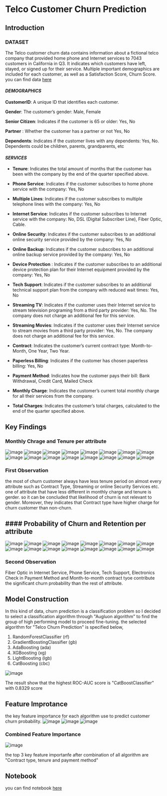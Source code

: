 # Telco Customer Churn Prediction
## Introduction
### DATASET
The Telco customer churn data contains information about a fictional telco company that provided home phone and Internet services to 7043 customers in California in Q3. It indicates which customers have left, stayed, or signed up for their service. Multiple important demographics are included for each customer, as well as a Satisfaction Score, Churn Score. you can find data [here](https://www.kaggle.com/datasets/blastchar/telco-customer-churn)

#### ***DEMOGRAPHICS***



**CustomerID**: A unique ID that identifies each customer.

**Gender**: The customer’s gender: Male, Female

**Senior Citizen**: Indicates if the customer is 65 or older: Yes, No

**Partner** : Whether the customer has a partner or not Yes, No

**Dependents**: Indicates if the customer lives with any dependents: Yes, No. Dependents could be children, parents, grandparents, etc



#### ***SERVICES***

- **Tenure**: Indicates the total amount of months that the customer has been with the company by the end of the quarter specified above.

- **Phone Service**: Indicates if the customer subscribes to home phone service with the company: Yes, No

- **Multiple Lines**: Indicates if the customer subscribes to multiple telephone lines with the company: Yes, No

- **Internet Service**: Indicates if the customer subscribes to Internet service with the company: No, DSL (Digital Subscriber Line), Fiber Optic, Cable.

- **Online Security**: Indicates if the customer subscribes to an additional online security service provided by the company: Yes, No

- **Online Backup**: Indicates if the customer subscribes to an additional online backup service provided by the company: Yes, No

- **Device Protection** : Indicates if the customer subscribes to an additional device protection plan for their Internet equipment provided by the company: Yes, No

- **Tech Support**: Indicates if the customer subscribes to an additional technical support plan from the company with reduced wait times: Yes, No

- **Streaming TV**: Indicates if the customer uses their Internet service to stream television programing from a third party provider: Yes, No. The company does not charge an additional fee for this service.

- **Streaming Movies**: Indicates if the customer uses their Internet service to stream movies from a third party provider: Yes, No. The company does not charge an additional fee for this service.

- **Contract**: Indicates the customer’s current contract type: Month-to-Month, One Year, Two Year.

- **Paperless Billing**: Indicates if the customer has chosen paperless billing: Yes, No

- **Payment Method**: Indicates how the customer pays their bill: Bank Withdrawal, Credit Card, Mailed Check

- **Monthly Charge**: Indicates the customer’s current total monthly charge for all their services from the company.

- **Total Charges**: Indicates the customer’s total charges, calculated to the end of the quarter specified above.

## Key Findings

### Monthly Chrage and Tenure per attribute

![image](https://user-images.githubusercontent.com/104628789/170277795-390f1468-d454-47b2-a7d6-e770d561eee1.png)
![image](https://user-images.githubusercontent.com/104628789/170277890-dc7d83ec-1724-492d-912a-6918c715bf18.png)
![image](https://user-images.githubusercontent.com/104628789/170278011-d8f6ede4-4205-4fe3-aabf-597f4b563eb2.png)
![image](https://user-images.githubusercontent.com/104628789/170278090-ef0db138-4573-47d2-8184-4ed6e7d62a56.png)
![image](https://user-images.githubusercontent.com/104628789/170278179-486a6b20-8f77-4e04-943b-96a33f53c7af.png)
![image](https://user-images.githubusercontent.com/104628789/170278238-7768ddfd-f28a-43d8-bccb-9e88f669422e.png)
![image](https://user-images.githubusercontent.com/104628789/170278294-3bbeb799-3f53-45a7-9b7a-2afc05d1a872.png)
![image](https://user-images.githubusercontent.com/104628789/170278357-bf9664f4-27c0-45dc-9a1d-b891c9708249.png)
![image](https://user-images.githubusercontent.com/104628789/170278419-b6d12bfc-af0e-4e6e-823c-5c648485169a.png)
![image](https://user-images.githubusercontent.com/104628789/170278503-562c23cb-be3d-4080-afbd-49588a3b87d0.png)
![image](https://user-images.githubusercontent.com/104628789/170278599-9397a4ba-cfd3-43f6-a8dd-1e5ad877603e.png)
![image](https://user-images.githubusercontent.com/104628789/170278631-ffa9340c-17ce-4124-8a95-7c91309c0eb1.png)
![image](https://user-images.githubusercontent.com/104628789/170278684-7ed01639-214e-46db-88c8-cce3d414517c.png)
![image](https://user-images.githubusercontent.com/104628789/170278767-f9110cdd-0b7b-41cc-842c-3a26cc6c971c.png)
![image](https://user-images.githubusercontent.com/104628789/170278821-a419a802-f4a4-4321-be60-c6aadfa6350e.png)
![image](https://user-images.githubusercontent.com/104628789/170278860-369ba101-8ef7-4d90-aeb1-3faf62006a55.png)

### First Observation
the most of churn customer always have less tenure period on almost every attribute such as Contract Type, Streaming or online Security Services etc. one of attribute that have less different in monthly charge and tenure is gerder. so it can be concluded that likelihood of churn is not relevant to gender. Moreover, they indicates that Contract type have higher charge for churn customer than non-churn.

## #### Probability of Churn and Retention per attribute
![image](https://user-images.githubusercontent.com/104628789/170279890-f7dadc57-5d8b-4a0d-9b8a-0d4b95bb1ac7.png)
![image](https://user-images.githubusercontent.com/104628789/170279947-d07c92d7-b003-44f9-b9e8-e012b9442f0a.png)
![image](https://user-images.githubusercontent.com/104628789/170279998-8832b6ca-9742-42a5-94e5-e8c154c95b4b.png)
![image](https://user-images.githubusercontent.com/104628789/170280052-e6297693-437e-4b0f-bf65-4438dad45c8c.png)
![image](https://user-images.githubusercontent.com/104628789/170280096-f9b72bd8-ce47-4fdb-bbd9-95deaa7a7d0a.png)
![image](https://user-images.githubusercontent.com/104628789/170280139-2a401723-17e1-4610-92ab-12f110a49a50.png)
![image](https://user-images.githubusercontent.com/104628789/170280226-7daf46eb-d081-4d47-923f-21e419a1f60f.png)
![image](https://user-images.githubusercontent.com/104628789/170280424-2ad99c74-752c-4483-aa5f-08044690984e.png)
![image](https://user-images.githubusercontent.com/104628789/170280463-8db7a9ab-1582-4fde-a7bf-7b5547edb9a8.png)
![image](https://user-images.githubusercontent.com/104628789/170280500-bf64d780-1348-4dd9-82df-caa464f13b81.png)
![image](https://user-images.githubusercontent.com/104628789/170280537-8787b9ca-7f31-4302-a5be-6b5e2a1bf7ea.png)
![image](https://user-images.githubusercontent.com/104628789/170280574-cde93220-9add-41f6-b3ea-7ba76cf8b0ad.png)
![image](https://user-images.githubusercontent.com/104628789/170280734-aa8fff52-fe11-4074-a0ce-e624e4fa3d4b.png)
![image](https://user-images.githubusercontent.com/104628789/170280771-2b602dc7-7cc4-47af-86e9-29474e2eee1b.png)
![image](https://user-images.githubusercontent.com/104628789/170280800-d5de7a10-3fa6-44f3-80b9-9c0393b12bcc.png)
![image](https://user-images.githubusercontent.com/104628789/170280834-6da06f23-d6d1-439b-a70b-7cb31414ab0d.png)

### Second Observation
Fiber Optic in Internet Service, Phone Service, Tech Support, Electronics Check in Payment Method and Month-to-month contract tyoe contribute the significant churn probability than the rest of attribute.

## Model Construction
In this kind of data, churn prediction is a classification problem so I decided to select a classification algorithm through "Augluon algorithm" to find the group of high performing model to proceed fine-tuning. the selected algorithm for "Telco Churn Prediction" is specified below,

1. RandomForestClassifier (rf)
2. GradientBosstingClassifier (gb)
3. AdaBoosting (ada)
4. XGBoosting (xg)
5. LightBoosting (lgb)
6. CatBoosting (cbc)

![image](https://user-images.githubusercontent.com/104628789/170283915-c14703ee-f095-4160-8a75-af8d9853ab16.png)

The result show that the highest ROC-AUC score is "CatBoostClassifier" with 0.8329 score

## Feature Improtance
the key feature importance for each algorithm use to predict customer churn probability.
![image](https://user-images.githubusercontent.com/104628789/170284428-8617af96-0e32-41b9-8595-6d8b4860bb8a.png)
![image](https://user-images.githubusercontent.com/104628789/170284453-25a9bfdd-c355-49e2-808c-5804f5981e19.png)
![image](https://user-images.githubusercontent.com/104628789/170284480-030099d2-42f6-4534-b96f-7d2f584a7773.png)

### Combined Feature Importance

![image](https://user-images.githubusercontent.com/104628789/170284627-4c0c9f15-3295-497d-90a1-fcbabed63797.png)

the top 3 key feature importanfe after combination of all algorithm are "Contract type, tenure and payment method"

## Notebook
you can find notebook [here](https://github.com/WarintornNawong/Portfolio/blob/main/Customer_Churn_Prediction/Telco%20Customer%20Churn%20Prediction.ipynb)










